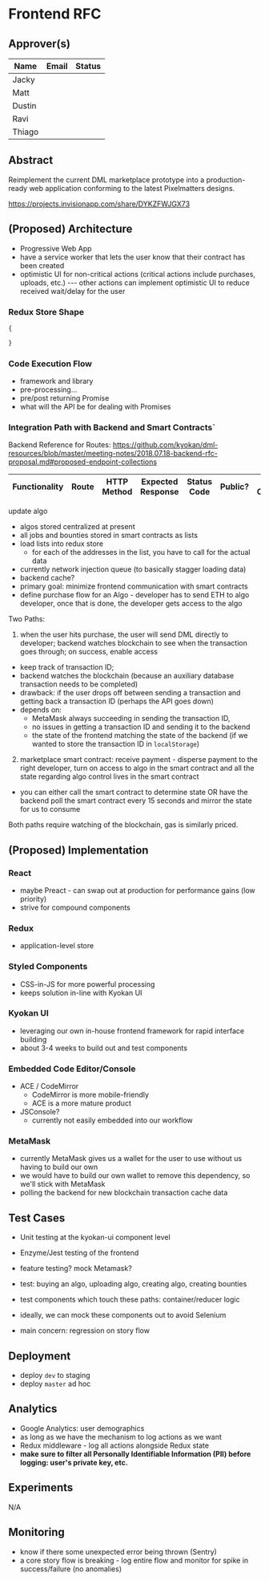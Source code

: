 # Frontend RFC

## Approver(s)

Name | Email | Status
--- | --- | ---
Jacky |
Matt |
Dustin |
Ravi |
Thiago |

## Abstract

Reimplement the current DML marketplace prototype into a production-ready web application conforming to the latest Pixelmatters designs.

https://projects.invisionapp.com/share/DYKZFWJGX73

## (Proposed) Architecture

* Progressive Web App
* have a service worker that lets the user know that their contract has been created
* optimistic UI for non-critical actions (critical actions include purchases, uploads, etc.) --- other actions can implement optimistic UI to reduce received wait/delay for the user

### Redux Store Shape

```js
{

}
```

### Code Execution Flow

- framework and library
- pre-processing...
- pre/post returning Promise
- what will the API be for dealing with Promises

### Integration Path with Backend and Smart Contracts`

Backend Reference for Routes:
https://github.com/kyokan/dml-resources/blob/master/meeting-notes/2018.07.18-backend-rfc-proposal.md#proposed-endpoint-collections

Functionality | Route | HTTP Method | Expected Response | Status Code | Public? | Access Controlled?
--- | --- | --- | --- | --- | --- | ---
update algo

* algos stored centralized at present
* all jobs and bounties stored in smart contracts as lists
* load lists into redux store
  * for each of the addresses in the list, you have to call for the actual data
* currently network injection queue (to basically stagger loading data)
* backend cache?
* primary goal: minimize frontend communication with smart contracts
* define purchase flow for an Algo - developer has to send ETH to algo developer, once that is done, the developer gets access to the algo

Two Paths:

1. when the user hits purchase, the user will send DML directly to developer; backend watches blockchain to see when the transaction goes through; on success, enable access
  - keep track of transaction ID;
  - backend watches the blockchain (because an auxiliary database transaction needs to be completed)
  - drawback: if the user drops off between sending a transaction and getting back a transaction ID (perhaps the API goes down)
  - depends on:
    * MetaMask always succeeding in sending the transaction ID,
    * no issues in getting a transaction ID and sending it to the backend
    * the state of the frontend matching the state of the backend (if we wanted to store the transaction ID in `localStorage`)
2. marketplace smart contract: receive payment - disperse payment to the right developer, turn on access to algo in the smart contract and all the state regarding algo control lives in the smart contract
  - you can either call the smart contract to determine state OR have the backend poll the smart contract every 15 seconds and mirror the state for us to consume
  
Both paths require watching of the blockchain, gas is similarly priced.

## (Proposed) Implementation

### React

* maybe Preact - can swap out at production for performance gains (low priority)
* strive for compound components

### Redux

* application-level store

### Styled Components

* CSS-in-JS for more powerful processing
* keeps solution in-line with Kyokan UI

### Kyokan UI

* leveraging our own in-house frontend framework for rapid interface building
* about 3-4 weeks to build out and test components

### Embedded Code Editor/Console

* ACE / CodeMirror
  * CodeMirror is more mobile-friendly
  * ACE is a more mature product
* JSConsole?
  * currently not easily embedded into our workflow

### MetaMask

* currently MetaMask gives us a wallet for the user to use without us having to build our own
* we would have to build our own wallet to remove this dependency, so we'll stick with MetaMask
* polling the backend for new blockchain transaction cache data

## Test Cases

* Unit testing at the kyokan-ui component level
* Enzyme/Jest testing of the frontend
* feature testing? mock Metamask?

* test: buying an algo, uploading algo, creating algo, creating bounties
* test components which touch these paths: container/reducer logic
* ideally, we can mock these components out to avoid Selenium
* main concern: regression on story flow

## Deployment

* deploy `dev` to staging
* deploy `master` ad hoc

## Analytics

* Google Analytics: user demographics
* as long as we have the mechanism to log actions as we want
* Redux middleware - log all actions alongside Redux state
* **make sure to filter all Personally Identifiable Information (PII) before logging: user's private key, etc.**

## Experiments

N/A

## Monitoring

* know if there some unexpected error being thrown (Sentry)
* a core story flow is breaking - log entire flow and monitor for spike in success/failure (no anomalies)
